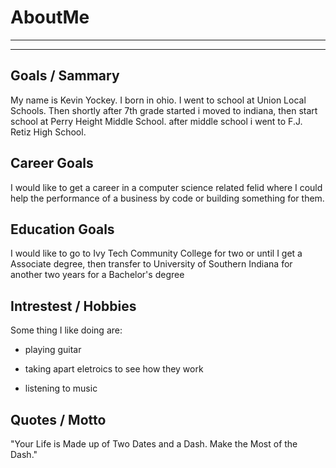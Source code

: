 # AboutMe
---
---
## Goals / Sammary

My name is Kevin Yockey. I born in ohio. I went to school at Union Local Schools. Then shortly after 7th grade started i moved to indiana, then start school at Perry Height Middle School. after middle school i went to F.J. Retiz High School.

Career Goals
-

I would like to get a career in a computer science related felid where I could help the performance of a business by code or building something for them.

Education Goals
-

I would like to go to Ivy Tech Community College for two or until I get a Associate degree, then transfer to University of Southern Indiana for another two years for a Bachelor's
degree

## Intrestest / Hobbies

Some thing I like doing are:

* playing guitar

* taking apart eletroics to see how they work

* listening to music

## Quotes / Motto
"Your Life is Made up of Two Dates and a Dash. Make the Most of the Dash."











